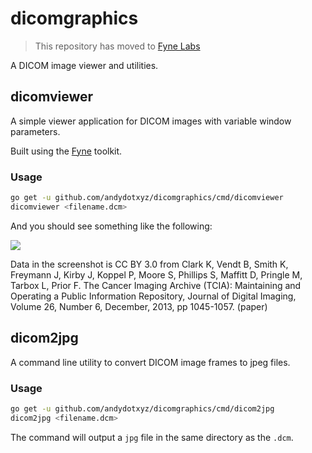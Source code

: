 # dicomgraphics

> This repository has moved to [Fyne Labs](https://github.com/fynelabs/dicomgraphics)

A DICOM image viewer and utilities.

## dicomviewer

A simple viewer application for DICOM images with variable window parameters.

Built using the [Fyne](https://fyne.io) toolkit.

### Usage

```sh
go get -u github.com/andydotxyz/dicomgraphics/cmd/dicomviewer
dicomviewer <filename.dcm>
```

And you should see something like the following:

![](screenshot.png)

Data in the screenshot is CC BY 3.0 from Clark K, Vendt B, Smith K, Freymann J, Kirby J, Koppel P, Moore S, Phillips S, Maffitt D, Pringle M, Tarbox L, Prior F. The Cancer Imaging Archive (TCIA): Maintaining and Operating a Public Information Repository, Journal of Digital Imaging, Volume 26, Number 6, December, 2013, pp 1045-1057. (paper)

## dicom2jpg

A command line utility to convert DICOM image frames to jpeg files.

### Usage

```sh
go get -u github.com/andydotxyz/dicomgraphics/cmd/dicom2jpg
dicom2jpg <filename.dcm>
```

The command will output a `jpg` file in the same directory as the `.dcm`.
